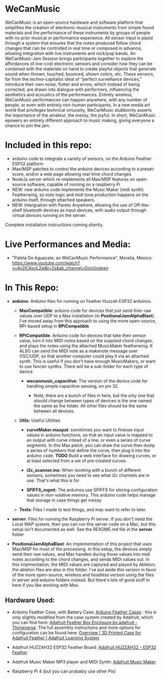 # WeCanMusic

WeCanMusic is an open-source hardware and software platform that simplifies the creation of electronic musical instruments from simple found materials and the performance of these instruments by groups of people with no prior musical or performance experience. All sensor input is piped through a system that ensures that the notes produced follow chord changes that can be controlled in real time or composed in advance, allowing integration with live instruments and rock/pop bands. An WeCanMusic Jam Session brings participants together to explore the affordances of low-cost electronic sensors and consider how they can be combined with the materials on hand to create playful objects that generate sound when thrown, touched, bounced, shown colors, etc. These sensors, far from the techno-capitalist ideal of “perfect surveillance devices,” introduce their own noise, flutter and errors, which instead of being corrected, are drawn into dialogue with performers, influencing the aesthetics and acoustics of the performances. Entirely wireless, WeCanMusic performances can happen anywhere, with any number of people, or even with entirely non-human participants. In a new media art world that privileges technical virtuosity, WeCanMusic stubbornly asserts the importance of the amateur, the messy, the joyful. In short, WeCanMusic epowers an entirely different approach to music making, giving everyone a chance to join the jam.

# Included in this repo:

- arduino code to integrate a variety of sensors, on the Arduino Feather ESP32 platform
- Max/MSP patches to control the arduino devices according to a preset-score, and/or a web page allowing real-time chord changes
- NodeJs server which re-implements all Max/MSP features on open-source software, capable of running on a raspberry Pi
- NEW: new arduino code implements the Music Maker (midi synth) Featherwing, so note logic and midi tone production happens on the arduino itself, through attached speakers.
- NEW: Intergration with Pareto Anywhere, allowing the use of Off-the-shelf bluetooth devices as input devices, with audio output through virtual devices running on the server. 

Complete installation instructions coming shortly.

# Live Performances and Media:

- "Paleta De Aguacate, an WeCanMusic Performance", Morelia, Mexico:  https://www.youtube.com/watch?v=Ay2ICAsvL2w&t=2s&ab_channel=DonUndeen 

# In This Repo:

- **arduino**: Arduino files for running on Feather Huzzah ESP32 arduinos. 
  
  - **MaxCompatible**: arduino code for devices that just send thier raw values over UDP to a Max installation (in **PositionalJamAlphaBlast**). I've moved away from this approach to using the more open-source, RPi-based setup in **RPiCompatible**.
  
  - **RPiCompatible**: Arduino code for devices that take their sensor value, turn it into MIDI notes based on the supplied chord changes, and plays the notes using the attached MusicMaker featherwing. It ALSO can send the MIDI note as a makenote message over OSC/UDP, so that another computer could play it via an attached synth. This is useful if you don't have enough MusicMakers, or want to use fancier synths. There will be a sub-folder for each type of device
    
    - **wecanmusic_capacitive**: The version of the device code for handling simple capacitive sensing, on pin 32.
      
      - Note, there are a bunch of files in here, but the only one that should change between types of devices is the one named the same as the folder. All other files should be the same between all devices.
  
  - **Utils:** Useful Utilities
    
    - **curveMaker.maxpat**: sometimes you want to finesse input values in arduino functions, so that an input value is mapped to an output with curve intead of a line, or even a series of curve segments. In this Max patch, you can draw the curve then dump a series of numbers that define the curve, then plug it into the arduino code. **TODO** Build a web interface for drawing curves, or at least selected from a set of pre-created curves.
    
    - **i2c_scanner.ino**:  When working with a bunch of different sensors, sometimes you need to see what i2c channels are in use. That's what this is for
    
    - **SPIFFS_mgmt:** The arduinos use SPIFFS for storing configuration values in non-volative memory. This arduino code helps manage that storage in case things get messy
  
  - **Tests**: Files I made to test things, and may want to refer to later.

- **server**: Files for running the Raspberry Pi server. If you don't need the Local WAP system, then you can run this server code on a Mac, but this setup isn't documented as well. See the README.md file in the **server** folder

- **PositionalJamAlphaBlast**: An implementation of this project that uses Max/MSP for most of the processing. In this setup, the devices simply send their raw values, and Max handles during those values into midi notes according to the chord changes, and sends MIDI values out. In this implmentation, the MIDI values are captured and played by Ableton; the ableton files are also in this folder. I've put aside this version in favor of the more open-source, wireless and headless version using the files in server and arduino folders instead. But there's lots of good stuff in here if you like working with Max.

## Hardware Used:

- Arduino Feather Case, with Battery Case: [Arduino Feather Cases](https://www.tinkercad.com/things/8DuQjJnMVJv-arduino-feather-cases) : this is only slightly modified from the case system created by Adafruit, which you can find here: [Adafruit Feather Box Enclosure by adafruit - Thingiverse](https://www.thingiverse.com/thing:2209964/files). The full assembly instructions and more options for configuration can be found here: [Overview | 3D Printed Case for Adafruit Feather | Adafruit Learning System](https://learn.adafruit.com/3d-printed-case-for-adafruit-feather/) 

- Adafruit HUZZAH32 ESP32 Feather Board: [Adafruit HUZZAH32 – ESP32 Feather ](https://www.adafruit.com/product/3405) 

- Adafruit Music Maker MP3 player and MIDI Synth: [Adafruit Music Maker](https://www.adafruit.com/product/3357) 

- Raspberry Pi 4 (but you can probably use other Pis)

# 

